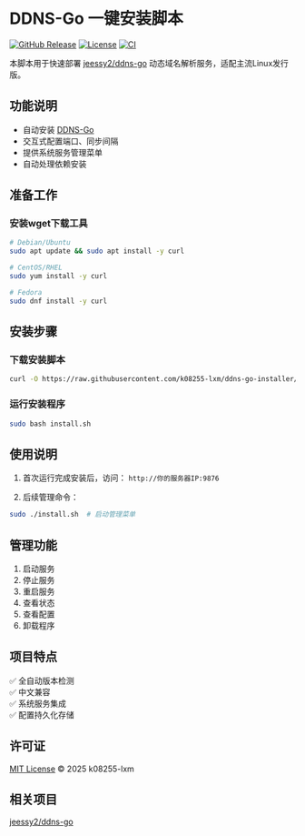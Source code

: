 # DDNS-Go 一键安装脚本

[![GitHub Release](https://img.shields.io/github/v/release/yourname/ddns-go-installer)](https://github.com/yourname/ddns-go-installer/releases)
[![License](https://img.shields.io/badge/license-MIT-blue.svg)](LICENSE)
[![CI](https://github.com/k08255-lxm/ddns-go-installer/actions/workflows/ci.yml/badge.svg)](https://github.com/k08255-lxm/ddns-go-installer/actions)


本脚本用于快速部署 [jeessy2/ddns-go](https://github.com/jeessy2/ddns-go) 动态域名解析服务，适配主流Linux发行版。

## 功能说明

- 自动安装 [DDNS-Go](https://github.com/jeessy2/ddns-go)
- 交互式配置端口、同步间隔
- 提供系统服务管理菜单
- 自动处理依赖安装

## 准备工作

### 安装wget下载工具
```bash
# Debian/Ubuntu
sudo apt update && sudo apt install -y curl

# CentOS/RHEL
sudo yum install -y curl

# Fedora
sudo dnf install -y curl
```

## 安装步骤

### 下载安装脚本
```bash
curl -O https://raw.githubusercontent.com/k08255-lxm/ddns-go-installer/main/install.sh
```

### 运行安装程序
```bash
sudo bash install.sh
```

## 使用说明

1. 首次运行完成安装后，访问：
   `http://你的服务器IP:9876`

2. 后续管理命令：
```bash
sudo ./install.sh  # 启动管理菜单
```

## 管理功能

1. 启动服务
2. 停止服务
3. 重启服务
4. 查看状态
5. 查看配置
6. 卸载程序


## 项目特点

✅ 全自动版本检测  
✅ 中文兼容  
✅ 系统服务集成  
✅ 配置持久化存储

## 许可证

[MIT License](LICENSE) © 2025 k08255-lxm

## 相关项目

[jeessy2/ddns-go](https://github.com/jeessy2/ddns-go) 

